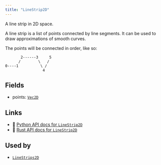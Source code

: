 ```yaml
---
title: "LineStrip2D"
---
```


A line strip in 2D space.

A line strip is a list of points connected by line segments. It can be used to draw
approximations of smooth curves.

The points will be connected in order, like so:
```text
       2------3     5
      /        \   /
0----1          \ /
                 4
```

## Fields

* points: [`Vec2D`](../datatypes/vec2d.md)

## Links
 * 🐍 [Python API docs for `LineStrip2D`](https://ref.rerun.io/docs/python/nightly/common/components#rerun.components.LineStrip2D)
 * 🦀 [Rust API docs for `LineStrip2D`](https://docs.rs/rerun/0.9.0-alpha.10/rerun/components/struct.LineStrip2D.html)


## Used by

* [`LineStrips2D`](../archetypes/line_strips2d.md)
